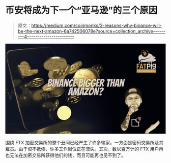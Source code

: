 # 币安将成为下一个“亚马逊”的三个原因

> 原文：<https://medium.com/coinmonks/3-reasons-why-binance-will-be-the-next-amazon-6a742506078e?source=collection_archive---------4----------------------->

![](img/06b013802f5801c08ea2e2d8813d2bd3.png)

围绕 FTX 加密交易所的整个丑闻已经产生了许多输家。一方面是密码交易所及其雇员。由于资不抵债，许多工作岗位正在流失。其次，数以百万计的 FTX 用户再也无法在加密交易所获得他们的钱，而且可能再也见不到了。